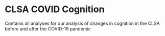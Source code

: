 # CLSA COVID Cognition
 Contains all analyses for our analysis of changes in cognition in the CLSA before and after the COVID-19 pandemic

